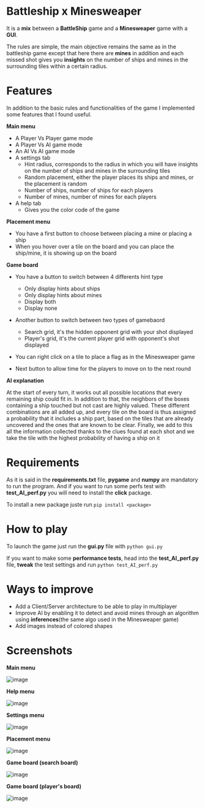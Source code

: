 # Battleship x Minesweaper
It is a **mix** between a **BattleShip** game and a **Minesweaper** game with a **GUI**.

The rules are simple, the main objective remains the same as in the battleship game except that here there are **mines** in addition and each missed shot gives you **insights** on the number of ships and mines in the surrounding tiles within a certain radius.

# Features
In addition to the basic rules and functionalities of the game I implemented some features that I found useful.

**Main menu**
- A Player Vs Player game mode
- A Player Vs AI game mode
- An AI Vs AI game mode
- A settings tab
	- Hint radius, corresponds to the radius in which you will have insights on the number of ships and mines in the surrounding tiles
	- Random placement, either the player places its ships and mines, or the placement is random
	- Number of ships, number of ships for each players
	- Number of mines, number of mines for each players
- A help tab
	- Gives you the color code of the game
  
 **Placement menu**
 - You have a first button to choose between placing a mine or placing a ship
 - When you hover over a tile on the board and you can place the ship/mine, it is showing up on the board
	
**Game board**
- You have a button to switch between 4 differents hint type
	- Only display hints about ships
  - Only display hints about mines
  - Display both
  - Display none
	
- Another button to switch between two types of gamebaord
  - Search grid, it's the hidden opponent grid with your shot displayed
  - Player's grid, it's the current player grid with opponent's shot displayed
- You can right click on a tile to place a flag as in the Minesweaper game
- Next button to allow time for the players to move on to the next round

**AI explanation**

At the start of every turn, it works out all possible locations that every remaining ship could fit in. In addition to that, the neighbors of the boxes containing a ship touched but not cast are highly valued. These different combinations are all added up, and every tile on the board is thus assigned a probability that it includes a ship part, based on the tiles that are already uncovered and the ones that are known to be clear. Finally, we add to this all the information collected thanks to the clues found at each shot and we take the tile with the highest probability of having a ship on it

# Requirements
As it is said in the **requirements.txt** file, **pygame** and **numpy** are mandatory to run the program.
And if you want to run some perfs test with **test_AI_perf.py** you will need to install the **click** package.

To install a new package juste run ```pip install <package>```

# How to play

To launch the game just run the **gui.py** file with ```python gui.py```

If you want to make some **performance tests**, head into the **test_AI_perf.py** file, **tweak** the test settings and run ```python test_AI_perf.py```

# Ways to improve

- Add a Client/Server architecture to be able to play in multiplayer
- Improve AI by enabling it to detect and avoid mines through an algorithm using **inferences**(the same algo used in the Minesweaper game)
- Add images instead of colored shapes

# Screenshots

**Main menu**

![image](https://user-images.githubusercontent.com/75265945/194669116-e8641f08-fd4c-41be-a690-a420f764d163.png)

**Help menu**

![image](https://user-images.githubusercontent.com/75265945/194669869-547b24bf-273a-45f5-a65d-0c1202f8a113.png)

**Settings menu**

![image](https://user-images.githubusercontent.com/75265945/194669966-c283efae-6545-4cb8-bcb0-2ee0e793c726.png)

**Placement menu**

![image](https://user-images.githubusercontent.com/75265945/194670140-52d01ac4-1d2b-43aa-856b-3eb025de82b6.png)

**Game board (search board)**

![image](https://user-images.githubusercontent.com/75265945/194670692-8e94f43c-80e7-4a51-b043-c58d6359a7b6.png)

**Game board (player's board)**

![image](https://user-images.githubusercontent.com/75265945/194670597-debb600c-1179-4e74-b9b6-6f1e4db09c92.png)




